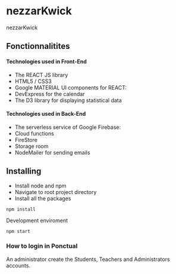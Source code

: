# nezzarKwick
nezzarKwick


## Fonctionnalitites

#### Technologies used in Front-End

- The REACT JS library
- HTML5 / CSS3
- Google MATERIAL UI components for REACT:
- DevExpress for the calendar
- The D3 library for displaying statistical data

#### Technologies used in Back-End

- The serverless service of Google Firebase:
- Cloud functions
- FireStore
- Storage room
- NodeMailer for sending emails

## Installing

* Install node and npm
* Navigate to root project directory
* Install all the packages

```
npm install
```

Development enviroment

```
npm start
```

### How to login in Ponctual

An administrator create the Students, Teachers and Administrators accounts.


